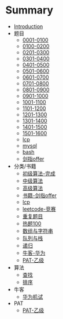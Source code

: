 # Summary

* [Introduction](README.md)
* 题目
    - [0001-0100](docs/source/question/0001-0100.md)
    - [0100-0200](docs/source/question/0101-0200.md)
    - [0201-0300](docs/source/question/0201-0300.md)
    - [0301-0400](docs/source/question/0301-0400.md)
    - [0401-0500](docs/source/question/0401-0500.md)
    - [0501-0600](docs/source/question/0501-0600.md)
    - [0601-0700](docs/source/question/0601-0700.md)
    - [0701-0800](docs/source/question/0701-0800.md)
    - [0801-0900](docs/source/question/0801-0900.md)
    - [0901-1000](docs/source/question/0901-1000.md)
    - [1001-1100](docs/source/question/1001-1100.md)
    - [1101-1200](docs/source/question/1101-1200.md)
    - [1201-1300](docs/source/question/1201-1300.md)
    - [1301-1400](docs/source/question/1301-1400.md)
    - [1401-1500](docs/source/question/1401-1500.md)
    - [1501-1600](docs/source/question/1501-1600.md)
    - [lcp](docs/source/question/lcp.md)
    - [mysql](docs/source/question/mysql.md)
    - [bash](docs/source/question/bash.md)
    - [剑指offer](docs/source/question/offer.md)
* 分类/书籍
    - [初级算法-完成](docs/source/classification/easy.md)
    - [中级算法](docs/source/classification/medium.md)
    - [高级算法](docs/source/classification/hard.md)
    - [书籍-剑指offer](docs/source/classification/offer.md)
    - [lcp](docs/source/classification/lcp.md)
    - [leetcode-竞赛](docs/source/classification/leetcode_contest.md)
    - [重复题目](docs/source/question/same.md)
    - [热题100](docs/source/classification/hot-100.md)
    - [数组与字符串](docs/source/classification/array_and_string.md)
    - [队列与栈](docs/source/classification/queue-stack.md)
    - [递归](docs/source/classification/recursion.md)
    - [牛客-华为](docs/source/classification/nowcoder_hw.md)
    - [PAT-乙级](docs/source/classification/patB.md)
* 算法
    - [查找](docs/source/algorithm/1-search.md)
    - [排序](docs/source/algorithm/2-sort.md)
* 牛客
    - [华为机试](docs/source/nowcoder/hw.md)
* PAT
    - [PAT-乙级](docs/source/question/patB.md)
    
    
